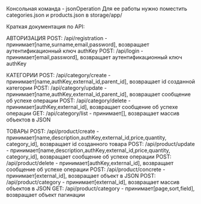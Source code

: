 Консольная команда - jsonOperation
Для ее работы нужно поместить categories.json и products.json в storage/app/

Краткая документация по API:

АВТОРИЗАЦИЯ
POST: /api/registration - принимает[name,surname,email,password], возвращает аутентификационный ключ authKey
POST: /api/login - принимает[email,password], возвращает аутентификационный ключ authKey

КАТЕГОРИИ
POST: /api/category/create - принимает[name,authKey,external_id,parent_id], возвращает id созданной категории
POST: /api/category/update - принимает[name,authKey,external_id,parent_id], возвращает сообщение об успехе операции
POST: /api/category/delete - принимает[authKey,external_id], возвращает сообщение об успехе операции
GET: /api/category/list - принимает[], возвращает массив объектов в JSON

ТОВАРЫ
POST: /api/product/create - принимает[name,description,authKey,external_id,price,quantity, category_id], возвращает id созданного товара
POST: /api/product/update - принимает[name,description,authKey,external_id,price,quantity, category_id], возвращает сообщение об успехе операции
POST: /api/product/delete - принимает[authKey,external_id], возвращает сообщение об успехе операции
POST: /api/product/concrete - принимает[external_id], возвращает объект в JSON
POST: /api/product/category - принимает[external_id], возвращает массив объектов в JSON
GET: /api/product/category - принимает[page,sort,field], возвращает объект пагинации
